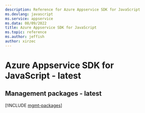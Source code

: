```yaml
---
description: Reference for Azure Appservice SDK for JavaScript
ms.devlang: javascript
ms.service: appservice
ms.data: 08/09/2022
title: Azure Appservice SDK for JavaScript
ms.topic: reference
ms.author: jeffish
author: xirzec
---
```

# Azure Appservice SDK for JavaScript - latest

## Management packages - latest
[!INCLUDE [mgmt-packages](appservice-mgmt-index.md)]